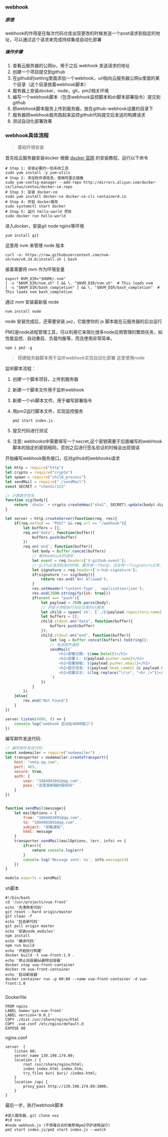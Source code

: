### webhook

##### 原理

webhook的作用是在每次代码仓库出现更改的时候发送一个post请求到指定的地址，可以通过这个请求来完成持续集成自动化部署

##### 操作步骤

1. 查看云服务器的公网ip，用于之后 webhook 发送请求的地址
2. 创建一个项目提交到github
3. 在github的setting里面添加一个webhook，url指向云服务器公网ip里面的某个目录（这个目录放着webhook脚本）
4. 服务器上安装docker，node，git，pm2相关环境
5. 编写一个webhook脚本（包含webhook监控脚本和sh脚本部署指令）提交到github
6. 把webhook脚本服务上传到服务器，放在github-webhook设置的目录下
7. 服务器把webhook服务跑起来监控github代码提交后发送的构建请求
8. 测试自动化部署效果



### webhook具体流程

> 基础环境安装



首先给云服务器安装docker
根据 [docker 官网](https://link.juejin.cn/?target=https%3A%2F%2Fdocs.docker.com%2Fengine%2Finstall%2Fcentos%2F) 的安装教程，运行以下命令

```shell
# Step 1: 安装必要的一些系统工具
sudo yum install -y yum-utils
# Step 2: 添加软件源信息，使用阿里云镜像
sudo yum-config-manager --add-repo http://mirrors.aliyun.com/docker-ce/linux/centos/docker-ce.repo
# Step 3: 安装 docker-ce
sudo yum install docker-ce docker-ce-cli containerd.io
# Step 4: 开启 docker服务
sudo systemctl start docker
# Step 5: 运行 hello-world 项目
sudo docker run hello-world

```



进入docker，安装git node nginx等环境

```shell
yum install git
```

这里用 nvm 来管理 node 版本

```shell
curl -o- https://raw.githubusercontent.com/nvm-sh/nvm/v0.34.0/install.sh | bash
```

接着需要将 nvm 作为环境变量

```shell
export NVM_DIR="$HOME/.nvm"
[ -s "$NVM_DIR/nvm.sh" ] && \. "$NVM_DIR/nvm.sh"  # This loads nvm
[ -s "$NVM_DIR/bash_completion" ] && \. "$NVM_DIR/bash_completion"  # This loads nvm bash_completion

```

通过 nvm 安装最新版 node

```shell
nvm install node
```

node 安装完成后，还需要安装 `pm2`，它能使你的 js 脚本能在云服务器的后台运行

PM2是node进程管理工具，可以利用它来简化很多node应用管理的繁琐任务，如性能监控、自动重启、负载均衡等，而且使用非常简单。

```shell
npm i pm2 -g
```



> 搭建服务器脚本用于监听webhook实现自动化部署 这里使用node



监听脚本流程：

1. 创建一个脚本项目，上传到服务器

2. 新建一个脚本文件用于监听webhook

3. 新建一个sh脚本文件，用于编写部署指令

4. 用pm2运行脚本文件，实现监控服务

   ```shell
   pm2 start index.js
   ```

   

5. 提交代码进行测试
6. 注意: webhooks中需要填写一个secret,这个密钥需要于后面编写的webHook脚本的指定的密钥相同，否则之后进行签名验证的时候会出现错误



开始编写webhook服务接口，应对github的webhooks请求

```js
let http = require("http")
let crypto = require("crypto")
let spawn = require("child_process")
let sendMail = require("./sendMail")
const SECRET = "chenSir123"

// 计算数字签名
function sig(body){
    return `sha1=` + crypto.createHmac("sha1", SECRET).update(body).digest('hex');
}

let server = http.createServer(function(req, res){
    if(req.method == "POST" && req.url == "/webhook"){
        let buffers = [];
        req.on("data", function(buffer){
            buffers.push(buffer)
        })
        req.on('end', function(buffer){
            let body = Buffer.concat(buffers)
            // 解析webhook的请求
            let event = req.headers['X-github-event'];
            // github请求到来的时候，要传递一个body，还会带一个signature过来，需要验证签名是否正确
            let signature = req.headers['x-hub-signature'];
            if(signature !== sig(body)){
                return res.end('Not Allowed');
            }
            res.setHeader('Content-Type', 'application/json');
            res.end(JSON.stringify({ok: true}))
            if(event === "push"){
                let payload = JSON.parse(body);
                // 开启子进程执行对应仓库的sh脚本
                let child = spawn('sh', [`./${payload.repository.name}.sh`]);
                let buffers = [];
                child.stdout.on("data", function(buffer){
                    buffers.push(buffer)
                });
                child.stdout.on("end", function(buffer){
                    let log = Buffer.concat(buffers).toString();
                    // 发送邮件通知
                    sendMail(`
                        <h1>部署日期: ${new Date()}</h1>
                        <h2>部署人: ${payload.pusher.name}</h2>
                        <h2>部署邮箱: ${payload.pusher.email}</h2>
                        <h2>提交信息: ${payload.head_commit && payload.head_commit}</h2>
                        <h2>部署日志: ${log.replace("\r\n", "<br />")}</h2>
                    `)
                })
            }
        })
    }else{
        res.end("Not Found")
    }
})

server.listen(4000, () => {
    console.log("webhook 启动在4000端口")
})

```

编写邮件发送代码:

```js
// 编写邮件发送代码:
const nodemailer = require("nodemailer")
let transporter = nodemailer.createTransport({
    host: "smtp.qq.com",
    port: 465,
    secure: true,
    auth: {
        user: "1084983891@qq.com",
        pass: "这里是邮箱的授权码"
    }
})


function sendMail(message){
    let mailOptions = {
        from: "1084983891@qq.com",
        to: "1084983891@qq.com",
        subject: "部署通知",
        html: message
    }
    transporter.sendMail(mailOptions, (err, info) => {
        if(err){
            return console.log(err)
        }
        console.log('Message sent: %s', info.messageId)
    })
}

module.exports = sendMail
```



sh脚本

```shell
#!/bin/bash
cd '/usr/projects/vue-front'
echo '先清除老代码'
git reset --hard origin/master
git clean -f
echo '拉去新代码'
git pull origin master
echo '安装node_modules'
npm install
echo '编译代码'
npm run build
echo '开始执行构建'
docker build -t vue-front:1.0 .
echo '停止旧容器&&删除旧容器'
docker stop vue-front-container
docker rm vue-front-container
echo '启动新容器'
docker container run -p 80:80 --name vue-front-container -d vue-front:1.0


```



Dockerfile

```shell
FROM nginx
LABEL name='yyx-vue-front'
LABEL version='0.0.1'
COPY ./dist /usr/share/nginx/html
COPY .vue.conf /etc/nginx/default.d
EXPOSE 80

```

nginx.conf

```shell
server  {
    listen 80;
    server_name 139.198.174.89;
    location / {
        root /usr/share/nginx/html;
        index index.html index.htm;
        try_files $uri $uri/ /index.html;
    }
    location /api {
        proxy_pass http://139.198.174.89:3000;
    }
}

```



最后一步，执行webhook脚本

```shell
#进入服务器，git clone xxx
#cd xxx
#node webhook.js (不想看日志的推荐用pm2守护进程运行)
pm2 start index.js/pm2 start index.js --watch
```

